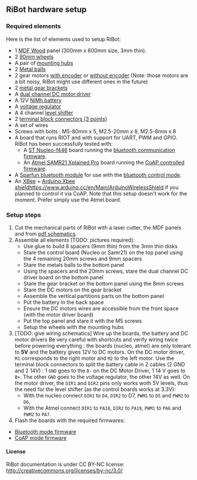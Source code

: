 ## RiBot hardware setup

### Required elements

Here is the list of elements used to setup RiBot:
* 1 [MDF Wood](https://en.wikipedia.org/wiki/Medium-density_fibreboard) panel
  (300mm x 600mm size, 3mm thin).
* 2 [90mm wheels](http://www.robotshop.com/en/pololu-wheel-90-10mm-black-pair.html)
* A pair of [mounting hubs](http://www.robotshop.com/en/pololu-universal-aluminum-6mm-mounting-hub.html)
* 2 [Metal balls](http://www.robotshop.com/en/pololu-ball-caster-3-8-in-metal-ball.html)
* 2 gear motors [with encoder](https://www.pololu.com/product/2824) or
  [without encoder](https://www.pololu.com/product/1104) (Note: those motors are
  a bit noisy, RiBot might use different ones in the future)
* 2 [metal gear brackets](http://www.robotshop.com/en/pololu-37d-mm-metal-gearmotor-bracket.html)
* A [dual channel DC motor driver](http://www.robotshop.com/en/10a-5-30v-dual-channel-dc-motor-driver.html)
* A 12V [NiMh battery](http://www.robotshop.com/en/120v-2800mah-rechargeable-nimh-battery-pack.html)
* A [voltage regulator](http://www.robotshop.com/en/5v-3a-step-down-voltage-regulator.html)
* A 4 channel [level shifter](https://www.adafruit.com/product/757)
* 2 [terminal block connectors (3 points)](http://www.wago.us/products/terminal-blocks-and-connectors/installation-connectors/compact-splicing-connectors-for-all-conductor-types-222-series/overview/)
* A set of wires
* Screws with bolts : M5-80mm x 5, M2.5-20mm x 8, M2.5-8mm x 8
* A board that runs RIOT and with support for UART, PWM and GPIO. RiBot has
  been successfully tested with:
  * A [ST Nucleo-f446](http://www.st.com/en/evaluation-tools/nucleo-f446re.html)
  board running the
  [bluetooth communication firmware](https://github.com/aabadie/ribot/tree/master/bt-fw).
  * An [Atmel SAMR21 Xplained Pro](http://www.atmel.com/tools/ATSAMR21-XPRO.aspx)
    board running the
    [CoAP controlled firmware](https://github.com/aabadie/ribot/tree/master/coap-fw).
* A [Sparfun bluetooth module](https://www.sparkfun.com/products/12577) for use
  with the [bluetooth control mode](https://github.com/aabadie/ribot/tree/master/bt-fw).
* An [XBee](https://www.adafruit.com/products/128) +
  [Arduino Xbee shield]()https://www.arduino.cc/en/Main/ArduinoWirelessShield
  if you planned to control it via CoAP. Note that
  this setup doesn't work for the moment. Prefer simply use the Atmel board.

### Setup steps

1. Cut the mechanical parts of RiBot with a laser cutter, the MDF panels and from
  [pdf schematics](https://github.com/aabadie/ribot/blob/master/docs/design/RiBot2.pdf).
2. Assemble all elements (TODO: pictures required):
    * Use glue to build 8 spacers (9mm thin) from the 3mm thin disks
    * Stare the control board (Nucleo or Samr21) on the top panel using the 4
      remaining 20mm screws and 9mm spacers
    * Stare the metals balls to the bottom panel
    * Using the spacers and the 20mm screws, stare the dual channel DC driver
      board on the bottom panel
    * Stare the gear bracket on the bottom panel using the 8mm screws
    * Stare the DC motors on the gear bracket
    * Assemble the vertical partitions parts on the bottom panel
    * Put the battery in the back space
    * Ensure the DC motors wires are accessible from the front space (with the
      motor driver board)
    * Put the top panel and stare it with the M5 screws
    * Setup the wheels with the mounting hubs
3. [TODO: give wiring schematics] Wire up the boards, the battery and DC motor drivers
   Be very careful with shortcuts and verify wiring twice before powering
   everything : the boards (nucleo, atmel) are only tolerant to **5V** and the
   battery gives 12V to DC motors.
   On the DC motor driver, `M1` corresponds to the right motor and `M2` to the
   left motor.
   Use the terminal block connectors to split the battery cable in 2 cables
   (2 GND and 2 14V) : 1 `GND` goes to the `B-` on the DC Motor Driver, 1 14 V
   goes to `B+`. The other `GND` goes to the voltage regulator, the other 14V
   as well.
   On the motor driver, the `DIR1` and `DIR2` pins only works woth 5V levels,
   thus the need for the level shifter (as the control boards works at 3.3V):
   * With the nucleo connect `DIR1` to `D4`, `DIR2` to D7, `PWM1` to `D5` and
     `PWM2` to `D6`,
   * With the Atmel connect `DIR1` to `PA18`, `DIR2` to `PA19`, `PWM1` to
     `PA6` and `PWM2` to `PA7`.
4. Flash the boards with the required firmwares:
  * [Bluetooth mode firmware](https://github.com/aabadie/ribot/tree/master/bt-fw)
  * [CoAP mode firmware](https://github.com/aabadie/ribot/tree/master/coap-fw)


#### License

RiBot documentation is under CC BY-NC license: http://creativecommons.org/licenses/by-nc/3.0/
